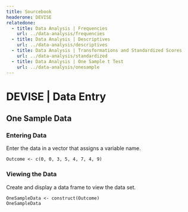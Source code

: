 ```yaml
---
title: Sourcebook
headerone: DEVISE
relatedone:
  - title: Data Analysis | Frequencies
    url: ../data-analysis/frequencies
  - title: Data Analysis | Descriptives
    url: ../data-analysis/descriptives
  - title: Data Analysis | Transformations and Standardized Scores
    url: ../data-analysis/standardized
  - title: Data Analysis | One Sample t Test
    url: ../data-analysis/onesample
---
```


# DEVISE | Data Entry

## One Sample Data

### Entering Data

Enter the data in a vector that assigns a variable name.

```{r}
Outcome <- c(0, 0, 3, 5, 4, 7, 4, 9)
```

### Viewing the Data

Create and display a data frame to view the data set.

```{r}
OneSampleData <- construct(Outcome)
OneSampleData
```
